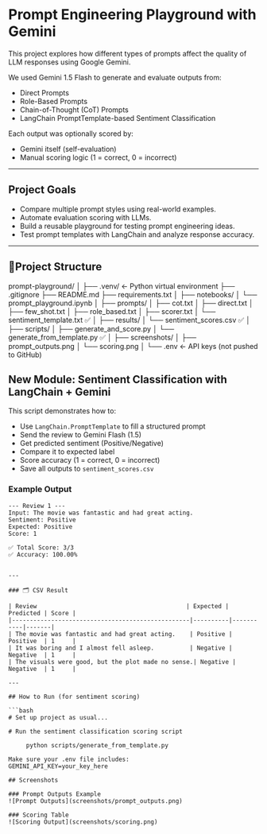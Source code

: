 # Prompt Engineering Playground with Gemini

This project explores how different types of prompts affect the quality of LLM responses using Google Gemini.

We used Gemini 1.5 Flash to generate and evaluate outputs from:
- Direct Prompts
- Role-Based Prompts
- Chain-of-Thought (CoT) Prompts
- LangChain PromptTemplate-based Sentiment Classification 

Each output was optionally scored by:
- Gemini itself (self-evaluation)
- Manual scoring logic (1 = correct, 0 = incorrect)

---

## Project Goals

- Compare multiple prompt styles using real-world examples.
- Automate evaluation scoring with LLMs.
- Build a reusable playground for testing prompt engineering ideas.
- Test prompt templates with LangChain and analyze response accuracy.

---

## 📁Project Structure

prompt-playground/
│
├── .venv/ ← Python virtual environment
├── .gitignore
├── README.md
├── requirements.txt
│
├── notebooks/
│ └── prompt_playground.ipynb
│
├── prompts/
│ ├── cot.txt
│ ├── direct.txt
│ ├── few_shot.txt
│ ├── role_based.txt
│ ├── scorer.txt
│ └── sentiment_template.txt ✅
│
├── results/
│ └── sentiment_scores.csv ✅
│
├── scripts/
│ ├── generate_and_score.py
│ └── generate_from_template.py ✅
│
├── screenshots/
│ ├── prompt_outputs.png
│ └── scoring.png
│
└── .env ← API keys (not pushed to GitHub)

## New Module: Sentiment Classification with LangChain + Gemini

This script demonstrates how to:
- Use `LangChain.PromptTemplate` to fill a structured prompt
- Send the review to Gemini Flash (1.5)
- Get predicted sentiment (Positive/Negative)
- Compare it to expected label
- Score accuracy (1 = correct, 0 = incorrect)
- Save all outputs to `sentiment_scores.csv`

### Example Output

```text
--- Review 1 ---
Input: The movie was fantastic and had great acting.
Sentiment: Positive
Expected: Positive
Score: 1

✅ Total Score: 3/3
✅ Accuracy: 100.00%


---

### 🗂 CSV Result

| Review                                          | Expected | Predicted | Score |
|--------------------------------------------------|----------|-----------|-------|
| The movie was fantastic and had great acting.    | Positive | Positive  | 1     |
| It was boring and I almost fell asleep.          | Negative | Negative  | 1     |
| The visuals were good, but the plot made no sense.| Negative | Negative  | 1     |

---

## How to Run (for sentiment scoring)

```bash
# Set up project as usual...

# Run the sentiment classification scoring script

     python scripts/generate_from_template.py

Make sure your .env file includes:
GEMINI_API_KEY=your_key_here

## Screenshots

### Prompt Outputs Example  
![Prompt Outputs](screenshots/prompt_outputs.png)

### Scoring Table  
![Scoring Output](screenshots/scoring.png)
